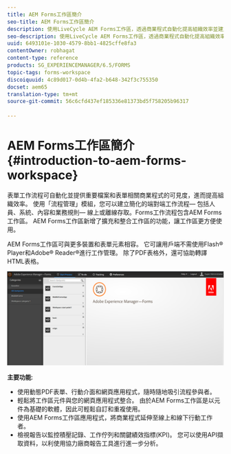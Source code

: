 ```yaml
---
title: AEM Forms工作區簡介
seo-title: AEM Forms工作區簡介
description: 使用LiveCycle AEM Forms工作區，透過商業程式自動化提高組織效率並建立無紙化辦公室。
seo-description: 使用LiveCycle AEM Forms工作區，透過商業程式自動化提高組織效率並建立無紙化辦公室。
uuid: 6493101e-1030-4579-8bb1-4825cffe8fa3
contentOwner: robhagat
content-type: reference
products: SG_EXPERIENCEMANAGER/6.5/FORMS
topic-tags: forms-workspace
discoiquuid: 4c89d017-0d4b-4fa2-b648-342f3c755350
docset: aem65
translation-type: tm+mt
source-git-commit: 56c6cfd437ef185336e81373bd5f758205b96317

---
```



# AEM Forms工作區簡介{#introduction-to-aem-forms-workspace}

表單工作流程可自動化並提供重要檔案和表單相關商業程式的可見度，進而提高組織效率。 使用「流程管理」模組，您可以建立簡化的端對端工作流程— 包括人員、系統、內容和業務規則— 線上或離線存取。Forms工作流程包含AEM Forms工作區。 AEM Forms工作區新增了擴充和整合工作區的功能，讓工作區更方便使用。

AEM Forms工作區可與更多裝置和表單元素相容。 它可讓用戶端不需使用Flash® Player和Adobe® Reader®進行工作管理。 除了PDF表格外，還可協助轉譯HTML表格。

![html-ws](assets/html-ws.png)

**主要功能**:

* 使用動態PDF表單、行動介面和網頁應用程式，隨時隨地吸引流程參與者。
* 輕鬆將工作區元件與您的網頁應用程式整合。 由於AEM Forms工作區是以元件為基礎的軟體，因此可輕鬆自訂和重複使用。
* 使用AEM Forms工作區應用程式，將商業程式延伸至線上和線下行動工作者。
* 檢視報告以監控積壓記錄、工作佇列和關鍵績效指標(KPI)。 您可以使用API擷取資料，以利使用協力廠商報告工具進行進一步分析。

